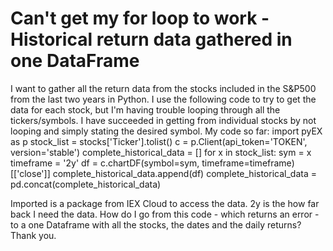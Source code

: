 
# Can't get my for loop to work - Historical return data gathered in one DataFrame

I want to gather all the return data from the stocks included in the S&P500 from the last two years in Python. I use the following code to try to get the data for each stock, but I'm having trouble looping through all the tickers/symbols. I have succeeded in getting from individual stocks by not looping and simply stating the desired symbol.
My code so far:
import pyEX as p
stock_list = stocks['Ticker'].tolist()
c = p.Client(api_token='TOKEN', version='stable')
complete_historical_data = []
for x in stock_list:
    sym = x
    timeframe = '2y'
    df = c.chartDF(symbol=sym, timeframe=timeframe)[['close']]
    complete_historical_data.append(df)
complete_historical_data = pd.concat(complete_historical_data)

Imported is a package from IEX Cloud to access the data. 2y is the how far back I need the data.
How do I go from this code - which returns an error - to a one Dataframe with all the stocks, the dates and the daily returns?
Thank you.

        